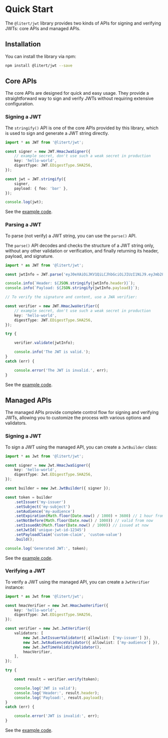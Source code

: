 # Quick Start

The `@litert/jwt` library provides two kinds of APIs for signing and verifying JWTs: core APIs and managed APIs.

## Installation

You can install the library via npm:

```sh
npm install @litert/jwt --save
```

## Core APIs

The core APIs are designed for quick and easy usage. They provide a straightforward way to sign and verify JWTs without requiring extensive configuration.

### Signing a JWT

The `stringify()` API is one of the core APIs provided by this library, which is used to sign and generate a JWT string directly.

```ts
import * as JWT from '@litert/jwt';

const signer = new JWT.HmacJwaSigner({
    // example secret, don't use such a weak secret in production
    key: 'hello-world',
    digestType: JWT.EDigestType.SHA256,
});

const jwt = JWT.stringify({
    signer,
    payload: { foo: 'bar' },
});

console.log(jwt);
```

See the [example code](https://github.com/litert/jwt.js/blob/master/src/examples/quick-start-stringify.ts).

### Parsing a JWT

To parse (not verify) a JWT string, you can use the `parse()` API.

The `parse()` API decodes and checks the structure of a JWT string only, without
any other validation or verification, and finally returning its header, payload,
and signature.

```ts
import * as JWT from '@litert/jwt';

const jwtInfo = JWT.parse('eyJ0eXAiOiJKV1QiLCJhbGciOiJIUzI1NiJ9.eyJmb28iOiJiYXIifQ.QU8SAZfLfKPRp6_vPGyepPtmeotqcn4qezKfSGgrbGw');

console.info(`Header: ${JSON.stringify(jwtInfo.header)}`);
console.info(`Payload: ${JSON.stringify(jwtInfo.payload)}`);

// To verify the signature and content, use a JWA verifier:

const verifier = new JWT.HmacJwaVerifier({
    // example secret, don't use such a weak secret in production
    key: 'hello-world',
    digestType: JWT.EDigestType.SHA256,
});

try {

    verifier.validate(jwtInfo);

    console.info('The JWT is valid.');
}
catch (err) {

    console.error('The JWT is invalid.', err);
}
```

See the [example code](https://github.com/litert/jwt.js/blob/master/src/examples/quick-start-parse.ts).

## Managed APIs

The managed APIs provide complete control flow for signing and verifying JWTs,
allowing you to customize the process with various options and validators.

### Signing a JWT

To sign a JWT using the managed API, you can create a `JwtBuilder` class:

```ts
import * as Jwt from '@litert/jwt';

const signer = new Jwt.HmacJwaSigner({
    key: 'hello-world',
    digestType: Jwt.EDigestType.SHA256,
});

const builder = new Jwt.JwtBuilder({ signer });

const token = builder
    .setIssuer('my-issuer')
    .setSubject('my-subject')
    .setAudience('my-audience')
    .setExpiration(Math.floor(Date.now() / 1000) + 3600) // 1 hour from now
    .setNotBefore(Math.floor(Date.now() / 1000)) // valid from now
    .setIssuedAt(Math.floor(Date.now() / 1000)) // issued at now
    .setJwtId('unique-jwt-id-12345')
    .setPayloadClaim('custom-claim', 'custom-value')
    .build();

console.log('Generated JWT:', token);
```

See the [example code](https://github.com/litert/jwt.js/blob/master/src/examples/quick-start-builder.ts).

### Verifying a JWT

To verify a JWT using the managed API, you can create a `JwtVerifier` instance:

```ts
import * as Jwt from '@litert/jwt';

const hmacVerifier = new Jwt.HmacJwaVerifier({
    key: 'hello-world',
    digestType: Jwt.EDigestType.SHA256,
});

const verifier = new Jwt.JwtVerifier({
    validators: [
        new Jwt.JwtIssuerValidator({ allowlist: ['my-issuer'] }),
        new Jwt.JwtAudienceValidator({ allowlist: ['my-audience'] }),
        new Jwt.JwtTimeValidityValidator(),
        hmacVerifier,
    ],
});

try {

    const result = verifier.verify(token);

    console.log('JWT is valid');
    console.log('Header:', result.header);
    console.log('Payload:', result.payload);
}
catch (err) {

    console.error('JWT is invalid:', err);
}
```

See the [example code](https://github.com/litert/jwt.js/blob/master/src/examples/quick-start-verifier.ts).
